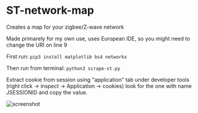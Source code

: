 # ST-network-map
Creates a map for your zigbee/Z-wave network

Made primarely for my own use, uses European IDE, so you might need to change the URI on line 9

First run:
`pip3 install matplotlib bs4 networkx`

Then run from terminal:
`python3 scrape-st.py`

Extract cookie from session using "application" tab under developer tools (right click -> inspect -> Application -> cookies)
look for the one with name JSESSIONID and copy the value.


![screenshot](https://raw.githubusercontent.com/TekniskSupport/ST-zigbee-network-map/master/screenshot.png "screenshot")
